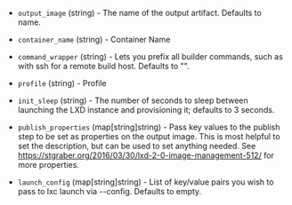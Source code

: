 <!-- Code generated from the comments of the Config struct in builder/lxd/config.go; DO NOT EDIT MANUALLY -->

-   `output_image` (string) - The name of the output artifact. Defaults to
name.

-   `container_name` (string) - Container Name
-   `command_wrapper` (string) - Lets you prefix all builder commands, such as
with ssh for a remote build host. Defaults to "".

-   `profile` (string) - Profile
-   `init_sleep` (string) - The number of seconds to sleep between launching
the LXD instance and provisioning it; defaults to 3 seconds.

-   `publish_properties` (map[string]string) - Pass key values to the publish
step to be set as properties on the output image. This is most helpful to
set the description, but can be used to set anything needed. See
https://stgraber.org/2016/03/30/lxd-2-0-image-management-512/
for more properties.

-   `launch_config` (map[string]string) - List of key/value pairs you wish to
pass to lxc launch via --config. Defaults to empty.
